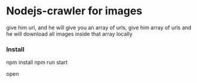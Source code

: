 <!-- @format -->

# Nodejs-crawler for images

give him url, and he will give you an array of urls,
give him array of urls and he will download all images inside that array locally

### Install

npm install
npm run start

open
